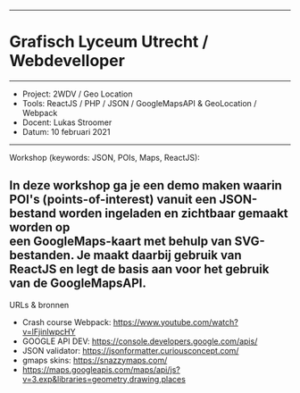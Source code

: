  ----------------------------------------------------------
# Grafisch Lyceum Utrecht / Webdevelloper
 ----------------------------------------------------------
 - Project:   2WDV / Geo Location
 - Tools:     ReactJS / PHP / JSON / GoogleMapsAPI & GeoLocation / Webpack
 - Docent:    Lukas Stroomer
 - Datum:     10 februari 2021
 ----------------------------------------------------------
 Workshop (keywords: JSON, POIs, Maps, ReactJS):
 
 In deze workshop ga je een demo maken waarin POI's (points-of-interest) 
 vanuit een JSON-bestand worden ingeladen en zichtbaar gemaakt worden op  
 een GoogleMaps-kaart met behulp van SVG-bestanden.
 Je maakt daarbij gebruik van ReactJS en legt de basis aan voor het 
 gebruik van de GoogleMapsAPI.
 -----------------------------------------------------------------------------

 URLs & bronnen
 - Crash course Webpack: https://www.youtube.com/watch?v=lFjinlwpcHY
 - GOOGLE API DEV:       https://console.developers.google.com/apis/ 
 - JSON validator:       https://jsonformatter.curiousconcept.com/
 - gmaps skins:          https://snazzymaps.com/
 - https://maps.googleapis.com/maps/api/js?v=3.exp&libraries=geometry,drawing,places
